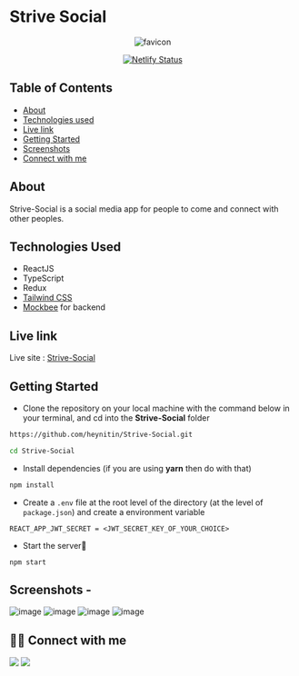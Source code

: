 # Strive Social

<div align="center">

![favicon](https://user-images.githubusercontent.com/23723159/179942794-d4145cb8-a2af-44ac-b160-785f0b54ae86.jpeg)


[![Netlify Status](https://api.netlify.com/api/v1/badges/fc5f52c6-f7fa-49cc-bf40-cdda7f815389/deploy-status)](https://app.netlify.com/sites/strivesocial/deploys)

</div>


## Table of Contents

- [About](#about)
- [Technologies used](#technologies-used)
- [Live link](#live-link)
- [Getting Started](#getting-started)
- [Screenshots](#screenshots)
- [Connect with me](#-connect-with-me)

## About

Strive-Social is a social media app for people to come and connect with other peoples.

## Technologies Used

- ReactJS
- TypeScript
- Redux
- [Tailwind CSS](https://tailwindcss.com/)
- [Mockbee](https://github.com/neogcamp/mockBee) for backend

## Live link

Live site : [Strive-Social](https://strivesocial.netlify.com/)

## Getting Started

- Clone the repository on your local machine with the command below in your terminal, and cd into the **Strive-Social** folder

```sh
https://github.com/heynitin/Strive-Social.git

cd Strive-Social
```

- Install dependencies (if you are using **yarn** then do with that)

```sh
npm install
```

- Create a `.env` file at the root level of the directory (at the level of `package.json`) and create a environment variable

```
REACT_APP_JWT_SECRET = <JWT_SECRET_KEY_OF_YOUR_CHOICE>
```

- Start the server🚀

```
npm start
```

## Screenshots -

![image](https://user-images.githubusercontent.com/23723159/179943608-f0abb72d-b944-47c3-8de6-b757a994edb9.png)
![image](https://user-images.githubusercontent.com/23723159/179943529-be0b94d9-fb37-4173-b244-0b45e1042b95.png)
![image](https://user-images.githubusercontent.com/23723159/179943682-dd0ea74c-d752-4e7c-9777-6b0c24652b8d.png)
![image](https://user-images.githubusercontent.com/23723159/179943742-d8510be7-b9eb-41d4-9398-436f1b8ce626.png)

## 👨‍💻 Connect with me

<a href="https://twitter.com/07_Nitin_07"><img src="https://img.shields.io/badge/Twitter-1DA1F2?style=for-the-badge&logo=twitter&logoColor=white"/></a>
<a href="https://www.linkedin.com/in/heynitin/"><img src="https://img.shields.io/badge/LinkedIn-0077B5?style=for-the-badge&logo=linkedin&logoColor=white"/></a>
